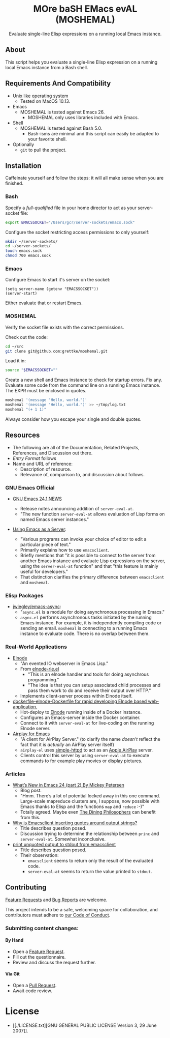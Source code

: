 <p align="center">
<h1 align="center">MOre baSH EMacs evAL (MOSHEMAL)</h1>
<p align="center">Evaluate single-line Elisp expressions on a running local Emacs instance.</p>
</p>

## About

This script helps you evaluate a single-line Elisp expression on a running local Emacs instance from a Bash shell.

## Requirements And Compatibility

- Unix like operating system
  - Tested on MacOS 10.13.
- Emacs
  - MOSHEMAL is tested against Emacs 26.
    - MOSHEMAL only uses libraries included with Emacs.
- Shell
  - MOSHEMAL is tested against Bash 5.0.
    - Bash-isms are minimal and this script can easily be adapted to your favorite shell.
- Optionally
  - `git` to pull the project.

## Installation

Caffeinate yourself and follow the steps: it will all make sense when you are finished.

### Bash

Specify a *full-qualified* file in your home director to act as your server-socket file:

``` bash
export EMACSSOCKET="/Users/gcr/server-sockets/emacs.sock"
```

Configure the socket restricting access permissions to only yourself:

``` bash
mkdir ~/server-sockets/
cd ~/server-sockets/
touch emacs.sock
chmod 700 emacs.sock
```

### Emacs

Configure Emacs to start it's server on the socket:

``` emacs-lisp
(setq server-name (getenv "EMACSSOCKET"))
(server-start)
```

Either evaluate that or restart Emacs.

### MOSHEMAL

Verify the socket file exists with the correct permissions.

Check out the code:

``` bash
cd ~/src
git clone git@github.com:grettke/moshemal.git
```

Load it in:

``` bash
source "$EMACSSOCKET=""
```

Create a new shell and Emacs instance to check for startup errors. Fix any. Evaluate some code from the command line on a running Emacs instance. The EXPR must be enclosed in quotes.

``` bash
moshemal '(message "Hello, world.")'
moshemal '(message "Hello, world.")' >> ~/tmp/log.txt
moshemal "(+ 1 1)"
```

Always consider how you escape your single and double quotes.

## Resources

- The following are all of the Documentation, Related Projects, References, and Discussion out there.
- *Entry Format* follows
- Name and URL of reference:
  - Description of resource.
  - Relevance of, comparison to, and discussion about follows.

### GNU Emacs Official

- [GNU Emacs 24.1 NEWS](https://www.gnu.org/software/emacs/news/NEWS.24.1)
  - Release notes announcing addition of `server-eval-at`.
  - "The new function `server-eval-at` allows evaluation of Lisp forms on
named Emacs server instances."

- [Using Emacs as a Server](https://www.gnu.org/software/emacs/manual/html_node/emacs/Emacs-Server.html):
  - "Various programs can invoke your choice of editor to edit a particular piece of text."
  - Primarily explains how to use `emacsclient`.
  - Briefly mentions that "it is possible to connect to the server from another Emacs instance and evaluate Lisp expressions on the server, using the `server-eval-at` function" and that "this feature is mainly useful for developers."
  - That distinction clarifies the primary difference between `emacsclient` and `moshemal`.

### Elisp Packages

- [jwiegley/emacs-async](https://github.com/jwiegley/emacs-async):
  - "`async.el` is a module for doing asynchronous processing in Emacs."
  - `async.el` performs asynchronous tasks initiated by the running Emacs instance. For example, it is independently compiling code or sending an email. `moshemal` is connecting to a running Emacs instance to evaluate code. There is no overlap between them.

### Real-World Applications

- [Elnode](https://github.com/nicferrier/elnode.git)
  - "An evented IO webserver in Emacs Lisp."
  - From [elnode-rle.el](https://github.com/nicferrier/elnode/blob/master/elnode-rle.el)
    - "This is an elnode handler and tools for doing asynchrous programming."
    - "The idea is that you can setup associated child processes and pass them work to do and receive their output over HTTP."
  - Implements client-server process within Elnode itself.
- [dockerfile-elnode-Dockerfile for rapid developing Elnode based web-application.](https://github.com/supermomonga/dockerfile-elnode)
  - Hot-deploy to [Elnode](https://github.com/nicferrier/elnode) running inside of a Docker instance.
  - Configures an Emacs-server inside the Docker container.
  - Connect to it with `server-eval-at` for live-coding on the running Elnode server.
- [Airplay for Emacs](https://github.com/gongo/airplay-el)
  - "A client for AirPlay Server." (to clarify the name *doesn't* reflect the fact that it is _actually_ an AirPlay server itself)
  - `airplay-el` uses [simple-httpd](https://github.com/skeeto/emacs-web-server) to act as an [Apple AirPlay](https://www.apple.com/airplay/) server.
  - Clients control this server by using `server-eval-at` to execute commands to for example play movies or display pictures.

### Articles

- [What’s New in Emacs 24 (part 2)
By Mickey Petersen](https://masteringemacs.net/article/what-is-new-in-emacs-24-part-2)
  - Blog post.
  - "Hmm. There’s a lot of potential locked away in this one command. Large-scale mapreduce clusters are, I suppose, now possible with Emacs thanks to Elisp and the functions `map` and `reduce` :-)"
  - Totally agreed. Maybe even [The Dining Philosophers](https://en.wikipedia.org/wiki/Dining_philosophers_problem) can benefit from this.
- [Why is Emacsclient inserting quotes around output strings?](https://emacs.stackexchange.com/questions/9391/why-is-emacsclient-inserting-quotes-around-output-strings)
  - Title describes question posed.
  - Discussion trying to determine the relationship between `princ` and `server-eval-at`. Somewhat inconclusive.
- [print unquoted output to stdout from emacsclient](https://emacs.stackexchange.com/questions/28665/print-unquoted-output-to-stdout-from-emacsclient)
  - Title describes question posed.
  - Their observation:
    - `emacsclient` seems to return only the result of the evaluated code.
    - `server-eval-at` seems to return the value printed to `stdout`.

## Contributing

[Feature Requests](https://github.com/grettke/moshemal/issues/new/choose) and [Bug Reports](https://github.com/grettke/moshemal/issues/new/choose) are welcome.

This project intends to be a safe, welcoming space for collaboration, and contributors must adhere to [our Code of Conduct](https://github.com/grettke/moshemal/blob/master/CODE_OF_CONDUCT.md).

### Submitting content changes:

#### By Hand

- Open a [Feature Request](https://github.com/grettke/moshemal/issues/new/choose).
- Fill out the questionnaire.
- Review and discuss the request further.

#### Via Git

- Open a [Pull Request](https://github.com/grettke/moshemal/pulls).
- Await code review.

# License

- [[./LICENSE.txt][GNU GENERAL PUBLIC LICENSE Version 3, 29 June 2007]].
